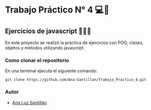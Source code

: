 # Trabajo Práctico N° 4 💻💜
## Ejercicios de javascript 👩🏻‍💻

En este proyecto se realizó la práctica de ejercicios con POO, clases, objetos y métodos utilizando javascript.

### Como clonar el repositorio

En una terminal ejecuta el siguiente comando:

```
git clone https://github.com/Ana-Santillan/Trabajo_Practico_4.git
```

### Autor 

- [Ana Luz Santillán](https://www.linkedin.com/in/ana-luz-santillán)